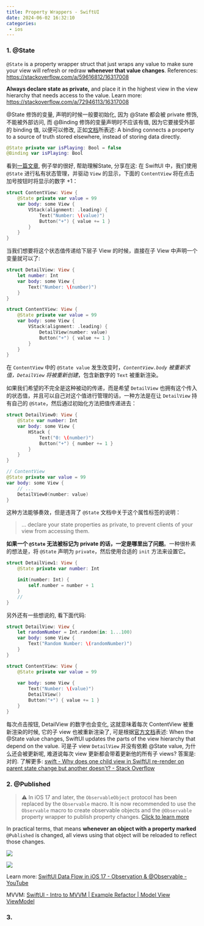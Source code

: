 ```yaml
---
title: Property Wrappers - SwiftUI
date: 2024-06-02 16:32:10
categories:
 - ios
---
```


### 1. @State 

`@State` is a property wrapper struct that just wraps any value to make sure your view will refresh or redraw **whenever that value changes**. References: https://stackoverflow.com/a/59616812/16317008

**Always declare state as private,** and place it in the highest view in the view hierarchy that needs access to the value. Learn more: https://stackoverflow.com/a/72946113/16317008

@State 修饰的变量, 声明的时候一般要初始化, 因为 @State 都会被 private 修饰, 不能被外部访问, 而 @Binding 修饰的变量声明时不应该有值, 因为它要接受外部的 binding 值, 以便可以修改, 正如[文档](https://arc.net/l/quote/itwvjdmw)所表述: A binding connects a property to a source of truth stored elsewhere, instead of storing data directly. 

```swift
@State private var isPlaying: Bool = false
@Binding var isPlaying: Bool 
```

看到[一篇文章](https://onevcat.com/2021/01/swiftui-state/), 例子举的很好, 帮助理解State, 分享在这: 在 SwiftUI 中，我们使用 `@State` 进行私有状态管理，并驱动 `View` 的显示，下面的 `ContentView` 将在点击加号按钮时将显示的数字 +1：

```swift
struct ContentView: View {
    @State private var value = 99
    var body: some View {
        VStack(alignment: .leading) {
            Text("Number: \(value)")
            Button("+") { value += 1 }
        }
    }
}
```

当我们想要将这个状态值传递给下层子 View 的时候，直接在子 View 中声明一个变量就可以了:

```swift
struct DetailView: View {
    let number: Int
    var body: some View {
        Text("Number: \(number)")
    }
}

struct ContentView: View {
    @State private var value = 99
    var body: some View {
        VStack(alignment: .leading) {
            DetailView(number: value)
            Button("+") { value += 1 }
        }
    }
}
```

在 `ContentView` 中的 `@State value` 发生改变时，*`ContentView.body` 被重新求值，`DetailView` 将被重新创建*，包含新数字的 `Text` 被重新渲染。

如果我们希望的不完全是这种被动的传递，而是希望 `DetailView` 也拥有这个传入的状态值，并且可以自己对这个值进行管理的话，一种方法是在让 `DetailView` 持有自己的 `@State`，然后通过初始化方法把值传递进去：

```swift
struct DetailView0: View {
    @State var number: Int
    var body: some View {
        HStack {
            Text("0: \(number)")
            Button("+") { number += 1 }
        }
    }
}

// ContentView
@State private var value = 99
var body: some View {
    // ...
    DetailView0(number: value)
}
```

这种方法能够奏效，但是违背了 `@State` 文档中关于这个属性标签的说明：

> … declare your state properties as private, to prevent clients of your view from accessing them.

**如果一个 `@State` 无法被标记为 private 的话，一定是哪里出了问题**。一种很朴素的想法是，将 `@State` 声明为 `private`，然后使用合适的 `init` 方法来设置它。

```swift
struct DetailView1: View {
    @State private var number: Int

    init(number: Int) {
        self.number = number + 1
    }
    //
}
```

另外还有一些想说的, 看下面代码: 

```swift
struct DetailView: View {
    let randomNumber = Int.random(in: 1...100)
    var body: some View {
        Text("Random Number: \(randomNumber)")
    }
}

struct ContentView: View {
    @State private var value = 99
    
    var body: some View {
        Text("Number: \(value)")
        DetailView()
        Button("+") { value += 1 }
    }
}
```

 每次点击按钮, DetailView 的数字也会变化, 这就意味着每次 ContentView 被重新渲染的时候, 它的子 view 也被重新渲染了, 可是根据[官方文档](https://arc.net/l/quote/ekwiznyu)表述: When the @State value changes, SwiftUI updates the parts of the view hierarchy that depend on the value. 可是子 view `DetailView` 并没有依赖 @State value, 为什么还会被更新呢, 难道说每次 view 更新都会带着更新他的所有子 views? 答案是: 对的. 了解更多: [swift - Why does one child view in SwiftUI re-render on parent state change but another doesn't? - Stack Overflow](https://stackoverflow.com/questions/78635057/why-does-one-child-view-in-swiftui-re-render-on-parent-state-change-but-another)

### 2. @Published

> ⚠️ In iOS 17 and later, the `ObservableObject` protocol has been replaced by the `Observable` macro. It is now recommended to use the `Observable` macro to create observable objects and the `@Observable` property wrapper to publish property changes. [Click to learn more](https://www.youtube.com/watch?v=EK7SthdWV2w&t=306s)

In practical terms, that means **whenever an object with a property marked** `@Published` is changed, all views using that object will be reloaded to reflect those changes.

![](https://pub-2a6758f3b2d64ef5bb71ba1601101d35.r2.dev/blogs/2024/06/429b5b2b4d2b2bb43f74563fa5c27715.jpg)

![](https://pub-2a6758f3b2d64ef5bb71ba1601101d35.r2.dev/blogs/2024/06/02e6f5fb20d45ebdc1f70a677f0d42f4.jpg)

Learn more: [SwiftUI Data Flow in iOS 17 - Observation & @Observable - YouTube](https://www.youtube.com/watch?v=EK7SthdWV2w&t=306s)

MVVM: [SwiftUI - Intro to MVVM | Example Refactor | Model View ViewModel](https://www.youtube.com/watch?v=FwGMU_Grnf8)

### 3. 